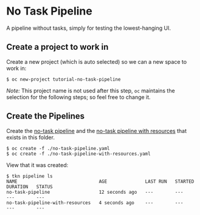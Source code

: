 # No Task Pipeline

A pipeline without tasks, simply for testing the lowest-hanging UI.

## Create a project to work in

Create a new project (which is auto selected) so we can a new space to work in:

```
$ oc new-project tutorial-no-task-pipeline
```

*Note:* This project name is not used after this step, `oc` maintains the selection for the following steps; so feel free to change it.


## Create the Pipelines

Create the [no-task pipeline](no-task-pipeline.yaml) and the [no-task pipeline with resources](no-task-pipeline-with-resources.yaml) that exists in this folder.

```
$ oc create -f ./no-task-pipeline.yaml
$ oc create -f ./no-task-pipeline-with-resources.yaml 
```

View that it was created:

```
$ tkn pipeline ls
NAME                              AGE              LAST RUN   STARTED   DURATION   STATUS
no-task-pipeline                  12 seconds ago   ---        ---       ---        ---
no-task-pipeline-with-resources   4 seconds ago    ---        ---       ---        ---
```
